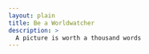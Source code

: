 ```yaml
---
layout: plain
title: Be a Worldwatcher
description: >
  A picture is worth a thousand words
---
```


<!-------------------------------------- THE HEAD -------------------------------------->
<head>
    <title>Advanced Marker Accessibility</title>
    <script src="https://polyfill.io/v3/polyfill.min.js?features=default"></script>
    <link rel="stylesheet" type="text/css" href="./style.css" />
    <script type="module" src="./test.js"></script>
</head>

<!-------------------------------------- THE BODY -------------------------------------->
<body>
    <div id="map"></div>
    <!--
      The `defer` attribute causes the callback to execute after the full HTML
      document has been parsed. For non-blocking uses, avoiding race conditions,
      and consistent behavior across browsers, consider loading using Promises.
      See https://developers.google.com/maps/documentation/javascript/load-maps-js-api
      for more information.
      -->
    <script
      src="https://maps.googleapis.com/maps/api/js?key=AIzaSyCBlxDPSkfw9ZBQ5zkKA3mpgVD7twJVATI&callback=initMap&libraries=marker&v=beta"
      defer
    ></script>
</body>
 
<!-------------------------------------- THE SCRIPT -------------------------------------->